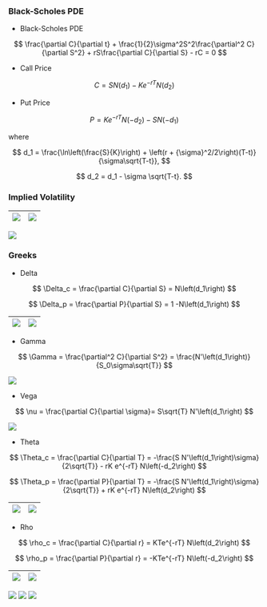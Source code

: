### Black-Scholes PDE

- Black-Scholes PDE

$$
\frac{\partial C}{\partial t} + \frac{1}{2}\sigma^2S^2\frac{\partial^2 C}{\partial S^2} + rS\frac{\partial C}{\partial S} - rC = 0
$$

- Call Price

$$
C = S N\left(d_1\right) - K e^{-rT} N\left(d_2\right)
$$

- Put Price

$$
P = K e^{-rT} N\left(-d_2\right) - S N\left(-d_1\right)
$$

where

$$
d_1 = \frac{\ln\left(\frac{S}{K}\right) + \left(r + {\sigma}^2/2\right)(T-t)}{\sigma\sqrt{T-t}},
$$

$$
d_2 = d_1 - \sigma \sqrt{T-t}.
$$

### Implied Volatility
| ![](figures/options/tsla_iv.png) | ![](figures/options/tsla_term_struct.png) |
|:---------------------------:|:----------------------------------------------:|

![](figures/options/tsla_iv_surface.png) 


### Greeks

- Delta

$$
\Delta_c = \frac{\partial C}{\partial S} = N\left(d_1\right)
$$

$$
\Delta_p = \frac{\partial P}{\partial S} = 1 -N\left(d_1\right)
$$

| ![](figures/options/delta_call.png) | ![](figures/options/delta_put.png) |
|:------------------------------:|:-----------------------------:|

- Gamma

$$
\Gamma = \frac{\partial^2 C}{\partial S^2} = \frac{N'\left(d_1\right)}{S_0\sigma\sqrt{T}}
$$

![](figures/options/gamma.png)

- Vega

$$
\nu = \frac{\partial C}{\partial \sigma}= S\sqrt{T} N'\left(d_1\right)
$$

![](figures/options/vega.png)

- Theta

$$
\Theta_c = \frac{\partial C}{\partial T} = -\frac{S N'\left(d_1\right)\sigma}{2\sqrt{T}} - rK e^{-rT} N\left(-d_2\right)
$$

$$
\Theta_p = \frac{\partial P}{\partial T} = -\frac{S N'\left(d_1\right)\sigma}{2\sqrt{T}} + rK e^{-rT} N\left(d_2\right)
$$

| ![](figures/options/theta_call.png) | ![](figures/options/theta_put.png) |
|:------------------------------:|:-----------------------------:|

- Rho

$$
\rho_c = \frac{\partial C}{\partial r} = KTe^{-rT} N\left(d_2\right)
$$

$$
\rho_p = \frac{\partial P}{\partial r} = -KTe^{-rT} N\left(-d_2\right)
$$

| ![](figures/options/rho_call.png) | ![](figures/options/rho_put.png) |
|:----------------------------:|:---------------------------:|

![](figures/portfolio/correlation.png) 
![](figures/portfolio/efficientfrontier.png) 
![](figures/portfolio/VaR.png) 